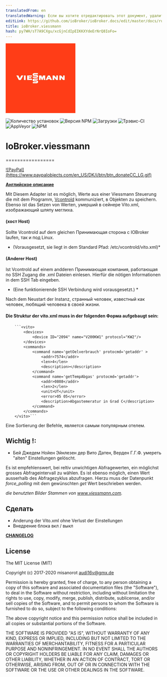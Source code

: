 ```yaml
---
translatedFrom: en
translatedWarning: Если вы хотите отредактировать этот документ, удалите поле «translationFrom», в противном случае этот документ будет снова автоматически переведен
editLink: https://github.com/ioBroker/ioBroker.docs/edit/master/docs/ru/adapterref/iobroker.viessmann/README.md
title: ioBroker.viessmann
hash: py7WH/sT7A9CXgu/xcGjnCdIpEIKKXYdeErNrQ8IoFo=
---
```

![логотип](../../../en/adapterref/iobroker.viessmann/admin/viessmann.png)

![Количество установок](http://iobroker.live/badges/viessmann-stable.svg)
![Версия NPM](http://img.shields.io/npm/v/iobroker.viessmann.svg)
![Загрузки](https://img.shields.io/npm/dm/iobroker.viessmann.svg)
![Трэвис-CI](http://img.shields.io/travis/misanorot/ioBroker.viessmann/master.svg)
![AppVeyor](https://ci.appveyor.com/api/projects/status/github/misanorot/ioBroker.viessmann?branch=master&svg=true)
![NPM](https://nodei.co/npm/iobroker.viessmann.png?downloads=true)

# IoBroker.viessmann
=================

[![PayPal] (https://www.paypalobjects.com/en_US/DK/i/btn/btn_donateCC_LG.gif)](https://www.paypal.com/cgi-bin/webscr?cmd=_s-xclick&hosted_button_id=ZYHW84XXF5REJ&source=url)

**[Английское описание](https://github.com/misanorot/ioBroker.viessmann/blob/master/lib/Readme_en.md)**

Mit Diesem Adapter ist es möglich, Werte aus einer Viessmann Steuerung die mit dem Programm, [Vcontrold](https://github.com/openv/vcontrold) kommuniziert, в Objekten zu speichern.
Ebenso ist das Setzen von Werten, умерший в сейнере Vito.xml, изображающий шляпу меглиха.

#### (хост Host)
Sollte Vcontrold auf dem gleichen Принимающая сторона с IOBroker laufen, так и под Linux.
* (Vorausgesetzt, sie liegt in dem Standard Pfad: /etc/vcontrold/vito.xml)*

#### (Anderer Host)
Ist Vcontrold auf einem andderen Принимающая компания, работающая по SSH Zugang die .xml Dateien einlesen.
Hierfür die nötigen Informationen in dem SSH Tab eingeben.
* (Eine funktionierende SSH Verbindung wird vorausgesetzt.) *

Nach dem Neustart der Instanz, странный человек, известный как человек, любящий человека в своей жизни.

#### Die Struktur der vito.xml muss in der folgenden Форма aufgebaugt sein:
		```<vito>
			<devices>
				<device ID="2094" name="V200KW1" protocol="KW2"/>
			</devices>
			<commands>
				<command name='getOelverbrauch' protocmd='getaddr' >
					<addr>7574</addr>
					<len>4</len>
					<description></description>
				</command>
				<command name='getTempAbgas' protocmd='getaddr'>
					<addr>0808</addr>
					<len>2</len>
					<unit>UT</unit>
					<error>05 05</error>
					<description>Abgastemeratur in Grad C</description>
				</command>
			</commands>
		</vito>```

Eine Sortierung der Befehle, является самым популярным отелем.

## Wichtig !:
- Бей Джедем Нойен Эйнлезен дер Вито Датен, Верден Г.Г.Ф. умереть "alten" Einstellungen gelöscht.

Es ist empfehlenswert, bei reltiv unwichtigen Abfragewerten, ein möglichst grosses Abfrageintervall zu wählen.
Es ist ebenso möglich, einen Wert ausserhalb des Abfragezyklus abzufragen. Hierzu muss der Datenpunkt *force_polling* mit dem gewünschten *get* Wert beschrieben werden.

*die benutzten Bilder Stammen von www.viessmann.com.*

## Сделать
- Anderung der Vito.xml ohne Verlust der Einstellungen
- Внедрение блока вкл / выкл

**[CHANGELOG](https://github.com/misanorot/ioBroker.viessmann/blob/master/changelog.md)**

## License

The MIT License (MIT)

Copyright (c) 2017-2020 misanorot <audi16v@gmx.de>

Permission is hereby granted, free of charge, to any person obtaining a copy
of this software and associated documentation files (the "Software"), to deal
in the Software without restriction, including without limitation the rights
to use, copy, modify, merge, publish, distribute, sublicense, and/or sell
copies of the Software, and to permit persons to whom the Software is
furnished to do so, subject to the following conditions:

The above copyright notice and this permission notice shall be included in
all copies or substantial portions of the Software.

THE SOFTWARE IS PROVIDED "AS IS", WITHOUT WARRANTY OF ANY KIND, EXPRESS OR
IMPLIED, INCLUDING BUT NOT LIMITED TO THE WARRANTIES OF MERCHANTABILITY,
FITNESS FOR A PARTICULAR PURPOSE AND NONINFRINGEMENT. IN NO EVENT SHALL THE
AUTHORS OR COPYRIGHT HOLDERS BE LIABLE FOR ANY CLAIM, DAMAGES OR OTHER
LIABILITY, WHETHER IN AN ACTION OF CONTRACT, TORT OR OTHERWISE, ARISING FROM,
OUT OF OR IN CONNECTION WITH THE SOFTWARE OR THE USE OR OTHER DEALINGS IN
THE SOFTWARE.